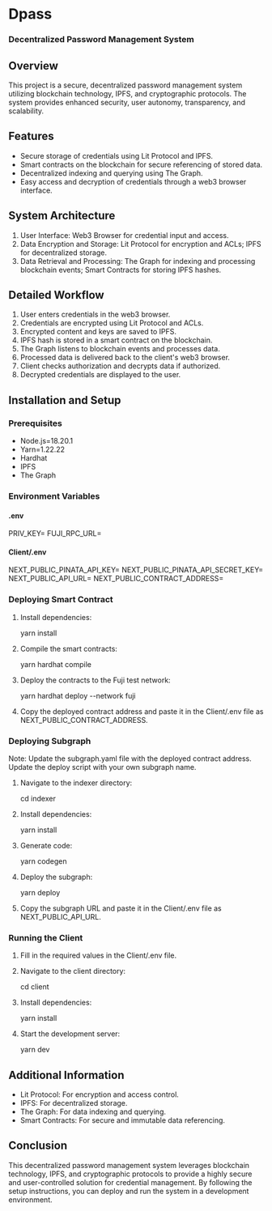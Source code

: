# Dpass
### Decentralized Password Management System

## Overview

This project is a secure, decentralized password management system utilizing blockchain technology, IPFS, and cryptographic protocols. The system provides enhanced security, user autonomy, transparency, and scalability.

## Features

- Secure storage of credentials using Lit Protocol and IPFS.
- Smart contracts on the blockchain for secure referencing of stored data.
- Decentralized indexing and querying using The Graph.
- Easy access and decryption of credentials through a web3 browser interface.

## System Architecture

1. User Interface: Web3 Browser for credential input and access.
2. Data Encryption and Storage: Lit Protocol for encryption and ACLs; IPFS for decentralized storage.
3. Data Retrieval and Processing: The Graph for indexing and processing blockchain events; Smart Contracts for storing IPFS hashes.

## Detailed Workflow

1. User enters credentials in the web3 browser.
2. Credentials are encrypted using Lit Protocol and ACLs.
3. Encrypted content and keys are saved to IPFS.
4. IPFS hash is stored in a smart contract on the blockchain.
5. The Graph listens to blockchain events and processes data.
6. Processed data is delivered back to the client's web3 browser.
7. Client checks authorization and decrypts data if authorized.
8. Decrypted credentials are displayed to the user.

## Installation and Setup

### Prerequisites

- Node.js=18.20.1
- Yarn=1.22.22
- Hardhat
- IPFS
- The Graph

### Environment Variables

#### .env

PRIV_KEY=
FUJI_RPC_URL=
#### Client/.env

NEXT_PUBLIC_PINATA_API_KEY=
NEXT_PUBLIC_PINATA_API_SECRET_KEY=
NEXT_PUBLIC_API_URL=
NEXT_PUBLIC_CONTRACT_ADDRESS=
### Deploying Smart Contract

1. Install dependencies:
  
   yarn install
   
2. Compile the smart contracts:
  
   yarn hardhat compile
   
3. Deploy the contracts to the Fuji test network:
  
   yarn hardhat deploy --network fuji
   
4. Copy the deployed contract address and paste it in the Client/.env file as NEXT_PUBLIC_CONTRACT_ADDRESS.

### Deploying Subgraph

Note: Update the subgraph.yaml file with the deployed contract address. Update the deploy script with your own subgraph name.

1. Navigate to the indexer directory:
  
   cd indexer
   
2. Install dependencies:
  
   yarn install
   
3. Generate code:
  
   yarn codegen
   
4. Deploy the subgraph:
  
   yarn deploy
   
5. Copy the subgraph URL and paste it in the Client/.env file as NEXT_PUBLIC_API_URL.

### Running the Client

1. Fill in the required values in the Client/.env file.
2. Navigate to the client directory:
  
   cd client
   
3. Install dependencies:
  
   yarn install
   
4. Start the development server:
  
   yarn dev
   
## Additional Information

- Lit Protocol: For encryption and access control.
- IPFS: For decentralized storage.
- The Graph: For data indexing and querying.
- Smart Contracts: For secure and immutable data referencing.

## Conclusion

This decentralized password management system leverages blockchain technology, IPFS, and cryptographic protocols to provide a highly secure and user-controlled solution for credential management. By following the setup instructions, you can deploy and run the system in a development environment.
